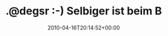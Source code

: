---
retweeted: false
source: <a href="http://twitter.com" rel="nofollow">Twitter Web Client</a>
entities:
  hashtags:
  - text: dbmoshpit
    indices:
    - '83'
    - '93'
  symbols: []
  user_mentions:
  - name: Degs Roberts
    screen_name: DegsR
    indices:
    - '1'
    - '7'
    id_str: '2653516563'
    id: '2653516563'
  urls: []
display_text_range:
- '0'
- '93'
favorite_count: '0'
id_str: '12302323127'
truncated: false
retweet_count: '0'
id: '12302323127'
created_at: Fri Apr 16 20:14:52 +0000 2010
favorited: false
full_text: ".@degsr :-) Selbiger ist beim Blick auf http://bit.ly/cMHtOh auch gleich
  erreicht… #dbmoshpit"
lang: de
tags:
- dbmoshpit
- pesos:twitter
date: '2010-04-16T20:14:52+00:00'
src: https://twitter.com/bascht/status/12302323127
original_url: https://twitter.com/bascht/status/12302323127
type: twitter_tweet
text: ".@degsr :-) Selbiger ist beim Blick auf http://bit.ly/cMHtOh auch gleich erreicht… #dbmoshpit"
title: ".@degsr :-) Selbiger ist beim B"

---